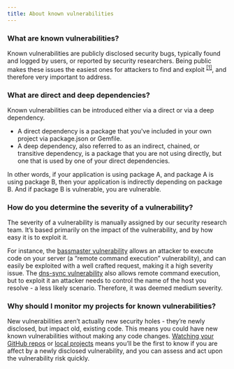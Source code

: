 ```yaml
---
title: About known vulnerabilities
---
```


### What are known vulnerabilities?

Known vulnerabilities are publicly disclosed security bugs, typically found and logged by users, or reported by security researchers. Being public makes these issues the easiest ones for attackers to find and exploit <sup><a href="http://www.theregister.co.uk/2015/02/23/hp_hack_vulnerable_threat_study/">[1]</a></sup>, and therefore very important to address.

### What are direct and deep dependencies?

Known vulnerabilities can be introduced either via a direct or via a deep dependency.

* A direct dependency is a package that you've included in your own project via package.json or Gemfile.
* A deep dependency, also referred to as an indirect, chained, or transitive dependency, is a package that you are not using directly, but one that is used by one of your direct dependencies.

In other words, if your application is using package A, and package A is using package B, then your application is indirectly depending on package B. And if package B is vulnerable, you are vulnerable.

### How do you determine the severity of a vulnerability?

The severity of a vulnerability is manually assigned by our security research team. It’s based primarily on the impact of the vulnerability, and by how easy it is to exploit it.

For instance, the [bassmaster vulnerability](https://snyk.io/vuln/npm:bassmaster:20140927) allows an attacker to execute code on your server (a “remote command execution” vulnerability), and can easily be exploited with a well crafted request, making it a high severity issue. The [dns-sync vulnerability](https://snyk.io/vuln/npm:dns-sync:20141111) also allows remote command execution, but to exploit it an attacker needs to control the name of the host you resolve - a less likely scenario. Therefore, it was deemed medium severity.

### Why should I monitor my projects for known vulnerabilities?

New vulnerabilities aren’t actually new security holes - they’re newly disclosed, but impact old, existing code. This means you could have new known vulnerabilities without making any code changes. [Watching your GitHub repos](https://snyk.io/docs/github/#how-to-integrate-github-to-test-and-watch-your-repositories) or [local projects](https://snyk.io/docs/using-snyk/#monitor) means you’ll be the first to know if you are affect by a newly disclosed vulnerability, and you can assess and act upon the vulnerability risk quickly.
